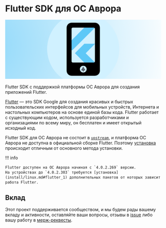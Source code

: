 Flutter SDK для ОС Аврора
===================

![picture](assets/images/preview.png)

Flutter SDK с поддержкой платформы ОС Аврора для создания приложений Flutter.

[Flutter](https://flutter.dev/) — это SDK Google для создания красивых и быстрых пользовательских интерфейсов для мобильных устройств, Интернета и настольных компьютеров на основе единой базы кода. Flutter работает с существующим кодом, используется разработчиками и организациями по всему миру, он бесплатен и имеет открытый исходный код.

Flutter SDK для ОС Аврора не состоит в [`upstream`](https://en.wikipedia.org/wiki/Upstream_(software_development)), и платформа ОС Аврора не доступна в официальной сборке Flutter. Поэтому [установка](install/linux.md) происходит отличным от основного метода установки.

!!! info

    Flutter доступен на ОС Аврора начиная с `4.0.2.269` версии.
    На устройствах до `4.0.2.303` требуется [установка](install/linux.md#flutter_1) дополнительных пакетов от которых зависит работа Flutter.

## Вклад

Этот проект поддерживается сообществом, и мы будем рады вашему вкладу и активности, оставляйте ваши вопросы, отзывы в [issue](https://gitlab.com/omprussia/flutter/flutter-plugins/-/issues) либо вашу работу в [мерж-реквесты](https://gitlab.com/omprussia/flutter/flutter-plugins/-/merge_requests).
